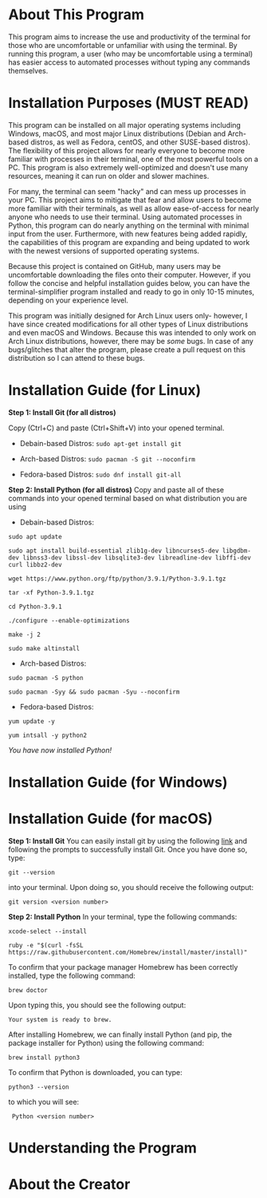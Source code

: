# About This Program

This program aims to increase the use and productivity of the terminal for those who are uncomfortable or unfamiliar with using the terminal. By running this program, a user (who may be uncomfortable using a terminal) has easier access to automated processes without typing any commands themselves. 

# Installation Purposes (MUST READ)
This program can be installed on all major operating systems including Windows, macOS, and most major Linux distributions (Debian and Arch-based distros, as well as Fedora, centOS, and other SUSE-based distros). The flexibility of this project allows for nearly everyone to become more familiar with processes in their terminal, one of the most powerful tools on a PC. This program is also extremely well-optimized and doesn't use many resources, meaning it can run on older and slower machines. 

For many, the terminal can seem "hacky" and can mess up processes in your PC. This project aims to mitigate that fear and allow users to become more familiar with their terminals, as well as allow ease-of-access for nearly anyone who needs to use their terminal. Using automated processes in Python, this program can do nearly anything on the terminal with minimal input from the user. Furthermore, with new features being added rapidly, the capabilities of this program are expanding and being updated to work with the newest versions of supported operating systems. 

Because this project is contained on GitHub, many users may be uncomfortable downloading the files onto their computer. However, if you follow the concise and helpful installation guides below, you can have the terminal-simplifier program installed and ready to go in only 10-15 minutes, depending on your experience level. 

This program was initially designed for Arch Linux users only- however, I have since created modifications for all other types of Linux distributions and even macOS and Windows. Because this was intended to only work on Arch Linux distributions, however, there may be _some_ bugs. In case of any bugs/glitches that alter the program, please create a pull request on this distribution so I can attend to these bugs.

# Installation Guide (for Linux)

**Step 1: Install Git (for all distros)**

Copy (Ctrl+C) and paste (Ctrl+Shift+V) into your opened terminal. 

- Debain-based Distros: ```sudo apt-get install git```

- Arch-based Distros: ```sudo pacman -S git --noconfirm```

- Fedora-based Distros: ```sudo dnf install git-all```

**Step 2: Install Python (for all distros)**
Copy and paste all of these commands into your opened terminal based on what distribution you are using

- Debain-based Distros: 
```
sudo apt update
```
```
sudo apt install build-essential zlib1g-dev libncurses5-dev libgdbm-dev libnss3-dev libssl-dev libsqlite3-dev libreadline-dev libffi-dev curl libbz2-dev
```
```
wget https://www.python.org/ftp/python/3.9.1/Python-3.9.1.tgz
```
```
tar -xf Python-3.9.1.tgz
```
```
cd Python-3.9.1
```
```
./configure --enable-optimizations
```
```
make -j 2
```
```
sudo make altinstall
```
- Arch-based Distros:

```
sudo pacman -S python
```
```
sudo pacman -Syy && sudo pacman -Syu --noconfirm
```
- Fedora-based Distros:
```
yum update -y
```
```
yum intsall -y python2
```
_You have now installed Python!_

# Installation Guide (for Windows)


# Installation Guide (for macOS)

**Step 1: Install Git**
You can easily install git by using the following [link](https://sourceforge.net/projects/git-osx-installer/files/) and following the prompts to successfully install Git. Once you have done so, type:
```
git --version
```
into your terminal. Upon doing so, you should receive the following output:

```
git version <version number>
```

**Step 2: Install Python**
In your terminal, type the following commands:
```
xcode-select --install
```
```
ruby -e "$(curl -fsSL https://raw.githubusercontent.com/Homebrew/install/master/install)"
```

To confirm that your package manager Homebrew has been correctly installed, type the following command:
```
brew doctor
```
Upon typing this, you should see the following output:
```
Your system is ready to brew.
```
After installing Homebrew, we can finally install Python (and pip, the package installer for Python) using the following command:
```
brew install python3
```
To confirm that Python is downloaded, you can type: 
```
python3 --version
```
to which you will see:
```
 Python <version number>
```

# Understanding the Program



# About the Creator
